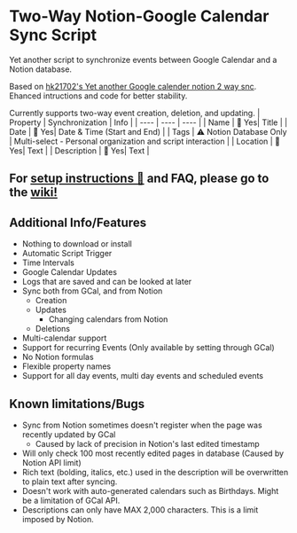 # Two-Way Notion-Google Calendar Sync Script 

Yet another script to synchronize events between Google Calendar and a Notion database.

Based on [hk21702's Yet another Google calender notion 2 way snc](https://github.com/hk21702).
Ehanced intructions and code for better stability.

Currently supports two-way event creation, deletion, and updating.
| Property | Synchronization | Info |
| ---- | ---- | ---- |
| Name | 🔀 Yes| Title |
| Date | 🔀 Yes| Date & Time (Start and End) |
| Tags | ⚠️ Notion Database Only | Multi-select - Personal organization and script interaction |
| Location | 🔀 Yes| Text |
| Description | 🔀 Yes| Text |

## For [setup instructions 🔰](https://github.com/hk21702/YA-GCal-Notion-Sync-Script/wiki/Setup-Instructions%F0%9F%94%B0) and FAQ, please go to the [wiki!](https://github.com/hk21702/YA-GCal-Notion-Sync-Script/wiki)

## Additional Info/Features


- Nothing to download or install
- Automatic Script Trigger
- Time Intervals
- Google Calendar Updates
- Logs that are saved and can be looked at later
- Sync both from GCal, and from Notion
  - Creation
  - Updates
    - Changing calendars from Notion
  - Deletions
- Multi-calendar support
- Support for recurring Events (Only available by setting through GCal)
- No Notion formulas
- Flexible property names
- Support for all day events, multi day events and scheduled events

## Known limitations/Bugs

- Sync from Notion sometimes doesn't register when the page was recently updated by GCal
  - Caused by lack of precision in Notion's last edited timestamp
- Will only check 100 most recently edited pages in database (Caused by Notion API limit)
- Rich text (bolding, italics, etc.) used in the description will be overwritten to plain text after syncing.
- Doesn't work with auto-generated calendars such as Birthdays. Might be a limitation of GCal API.
- Descriptions can only have MAX 2,000 characters. This is a limit imposed by Notion.
